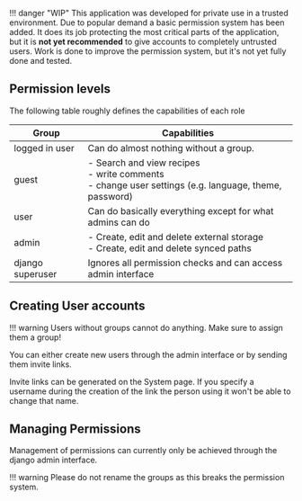 !!! danger "WIP"
    This application was developed for private use in a trusted environment.
    Due to popular demand a basic permission system has been added. 
    It does its job protecting the most critical parts of the application, but it is **not yet recommended** to 
    give accounts to completely untrusted users.
    Work is done to improve the permission system, but it's not yet fully done and tested.

## Permission levels
The following table roughly defines the capabilities of each role

| Group            | Capabilities                                                 |
| ---------------- | ------------------------------------------------------------ |
| logged in user   | Can do almost nothing without a group.                        |
| guest            | - Search and view recipes<br />- write comments <br />- change user settings (e.g. language, theme, password) |
| user             | Can do basically everything except for what admins can do    |
| admin            | - Create, edit and delete external storage<br />- Create, edit and delete synced paths |
| django superuser | Ignores all permission checks and can access admin interface |

## Creating User accounts

!!! warning
    Users without groups cannot do anything. Make sure to assign them a group!

You can either create new users through the admin interface or by sending them invite links.

Invite links can be generated on the System page. If you specify a username during the creation of the link 
the person using it won't be able to change that name.

## Managing Permissions
Management of permissions can currently only be achieved through the django admin interface.

!!! warning
    Please do not rename the groups as this breaks the permission system.


